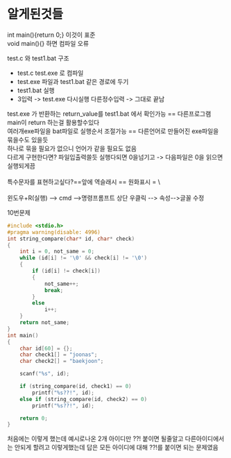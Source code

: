 # 알게된것들  
int main(){return 0;} 이것이 표준  
void main(){} 하면 컴파일 오류</br>  

test.c 와 test1.bat 구조  
* test.c test.exe 로 컴파일  
* test.exe 파일과 test1.bat 같은 경로에 두기  
* test1.bat 실행  
* 3입력 -> test.exe 다시실행  다른정수입력 -> 그대로 끝남  

test.exe 가 반환하는 return_value를 test1.bat 에서 확인가능 == 다른프로그램 main이 return 하는걸 활용할수있다  
여러개exe파일을 bat파일로 실행순서 조절가능  == 다른언어로 만들어진 exe파일을 묶을수도 있을듯  
하나로 묶을 필요가 없으니 언어가 같을 필요도 없음  
다르게 구현한다면? 파일입출력쓸듯 실행다되면 0을넘기고 -> 다음파일은 0을 읽으면 실행되게끔<br/>  
특수문자를 표현하고싶다?==앞에 역슬래시 == 원화표시 = \ <br/>  
윈도우+R(실행) --> cmd -->명령프롬프트 상단 우클릭 --> 속성-->글꼴 수정<br/>  

10번문제  <br/>  
```C++  
#include <stdio.h>
#pragma warning(disable: 4996)
int string_compare(char* id, char* check)
{
    int i = 0, not_same = 0;
    while (id[i] != '\0' && check[i] != '\0')
    {
        if (id[i] != check[i])
        {
            not_same++;
            break;
        }
        else
            i++;
    }
    return not_same;
}
int main()
{
    char id[60] = {};
    char check1[] = "joonas";
    char check2[] = "baekjoon";

    scanf("%s", id);

    if (string_compare(id, check1) == 0)
        printf("%s??!", id);
    else if (string_compare(id, check2) == 0)
        printf("%s??!", id);

    return 0;
}
```
처음에는 이렇게 했는데 예시로나온 2개 아이디만 ??! 붙이면 될줄알고 다른아이디에서는 안되게 할려고 이렇게했는데
답은 모든 아이디에 대해 ??!를 붙이면 되는 문제였음
